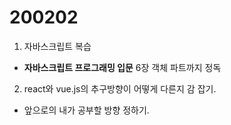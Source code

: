 # 200202

1. 자바스크립트 복습
- **자바스크립트 프로그래밍 입문** 6장 객체 파트까지 정독

2. react와 vue.js의 추구방향이 어떻게 다른지 감 잡기. 
- 앞으로의 내가 공부할 방향 정하기.
